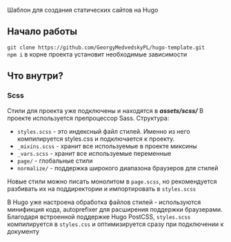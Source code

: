 Шаблон для создания статических сайтов на Hugo

## Начало работы

```git clone https://github.com/GeorgyMedvedskyPL/hugo-template.git```  
```npm i``` в корне проекта установит необходимые зависимости

## Что внутри?

### Scss
Стили для проекта уже подключены и находятся в ***assets/scss/***
В проекте используется препроцессор Sass. Структура:

- ```styles.scss``` - это индексный файл стилей. Именно из него компилируется styles.css и подключается к проекту.
- ```_mixins.scss``` - хранит все используемые в проекте миксины
- ```_vars.scss``` - хранит все используемые переменные
- ```page/``` - глобальные стили
- ```normalize/``` - поддержка широкого диапазона браузеров для стилей

Новые стили можно писать монолитом в ```page.scss```, но рекомендуется разбивать их на поддиректории и импортировать в ```styles.scss```

В Hugo уже настроена обработка файлов стилей - используются минификция кода, autoprefixer для расширения поддержки браузерами. Благодаря встроенной поддержке Hugo PostCSS, ```styles.scss``` компилируется в ```styles.css``` и оптимизируется сразу при подключении к документу
